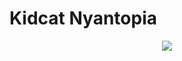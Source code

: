 # Kidcat Nyantopia

<div align="center">
  <img src="https://user-images.githubusercontent.com/114633489/218716492-e3686125-542b-4e56-87e8-68d572917675.png">
</div>

<p align="justify"></p>
